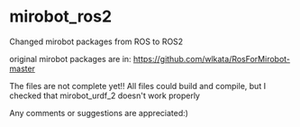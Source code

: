 # mirobot_ros2
Changed mirobot packages from ROS to ROS2

original mirobot packages are in: https://github.com/wlkata/RosForMirobot-master

The files are not complete yet!!
All files could build and compile, but I checked that mirobot_urdf_2 doesn't work properly

Any comments or suggestions are appreciated:)
